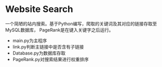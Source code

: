 # Website Search

 一个简陋的站内搜索。基于Python编写，爬取的关键词及其对应的链接存取至MySQL数据库， PageRank是在键入关键字之后运行。

- main.py为主程序 
- link.py判断主链接中是否含有子链接 
- Database.py为数据库存取 
- PageRank.py对搜索结果进行权重排序